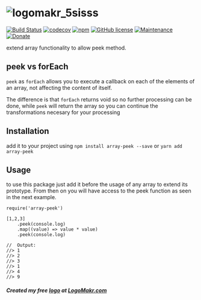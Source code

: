 # ![logomakr_5sisss](https://user-images.githubusercontent.com/3071208/46520471-66bd9300-c87c-11e8-855c-e38b28094435.png)
[![Build Status](https://travis-ci.org/kanekotic/array-peek.svg?branch=master)](https://travis-ci.org/kanekotic/array-peek)
[![codecov](https://codecov.io/gh/kanekotic/array-peek/branch/master/graph/badge.svg)](https://codecov.io/gh/kanekotic/array-peek)
[![npm](https://img.shields.io/npm/dy/array-peek.svg)](https://github.com/kanekotic/array-peek)
[![GitHub license](https://img.shields.io/github/license/kanekotic/array-peek.svg)](https://github.com/kanekotic/array-peek/blob/master/LICENSE)
[![Maintenance](https://img.shields.io/badge/Maintained%3F-yes-green.svg)](https://GitHub.com/kanekotic/array-peek/graphs/commit-activity)
[![Donate](https://img.shields.io/badge/Donate-PayPal-green.svg)](https://www.paypal.me/kanekotic/)

extend array functionality to allow peek method. 

## peek vs forEach

`peek` as `forEach` allows you to execute a callback on each of the elements of an array, not affecting the content of itself. 

The difference is that `forEach` returns void so no further processing can be done, while `peek` will return the array so you can continue the transformations necesary for your processing 

## Installation

add it to your project using `npm install array-peek --save` or `yarn add array-peek`

## Usage

to use this package just add it before the usage of any array to extend its prototype. From then on you will have access to the peek function as seen in the next example.


```
require('array-peek')

[1,2,3]
    .peek(console.log)
    .map((value) => value * value)
    .peek(console.log)
    
//  Output:
//> 1
//> 2
//> 3
//> 1
//> 4
//> 9
```

##### Created my free [logo](https://logomakr.com/5sISSS) at [LogoMakr.com](LogoMakr.com) 